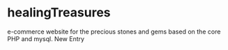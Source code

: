 # healingTreasures
e-commerce website for the precious stones and gems based on the core PHP and mysql.
New Entry
